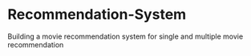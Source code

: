 # Recommendation-System
Building a movie recommendation system for single and multiple movie recommendation

